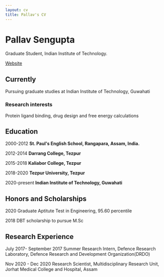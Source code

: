 ```yaml
---
layout: cv
title: Pallav's CV
---
```

# Pallav Sengupta 
Graduate Student, Indian Institute of Technology.

<div id="webaddress">
<a href="https://pallavsen007.github.io">Website</a>
</div>


## Currently

Pursuing graduate studies at Indian Institute of Technology, Guwahati

### Research interests

Protein ligand binding, drug design and free energy calculations

## Education

2000-2012
__St. Paul's English School, Rangapara, Assam, India.__

2012-2014
__Darrang College, Tezpur__

2015-2018
__Kaliabor College, Tezpur__

2018-2020
__Tezpur University, Tezpur__

2020-present
__Indian Institute of Technology, Guwahati__



## Honors and Scholarships 

2020
Graduate Aptitute Test in Engineering, 95.60 percentile 


2018
DBT scholarship to pursue M.Sc 

## Research Experience

July 2017- September 2017
Summer Research Intern,
Defence Research Laboratory,
Defence Research and Development Organization(DRDO)


Nov 2020 - Dec 2020
Research Scientist,
Multidisciplinary Research Unit,
Jorhat Medical College and Hospital, Assam

